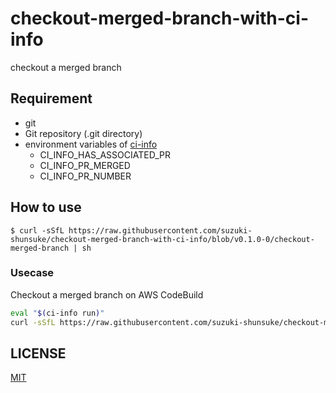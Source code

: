 # checkout-merged-branch-with-ci-info

checkout a merged branch

## Requirement

* git
* Git repository (.git directory)
* environment variables of [ci-info](https://github.com/suzuki-shunsuke/ci-info)
  * CI_INFO_HAS_ASSOCIATED_PR
  * CI_INFO_PR_MERGED
  * CI_INFO_PR_NUMBER

## How to use

```console
$ curl -sSfL https://raw.githubusercontent.com/suzuki-shunsuke/checkout-merged-branch-with-ci-info/blob/v0.1.0-0/checkout-merged-branch | sh
```

### Usecase

Checkout a merged branch on AWS CodeBuild

```sh
eval "$(ci-info run)"
curl -sSfL https://raw.githubusercontent.com/suzuki-shunsuke/checkout-merged-branch-with-ci-info/blob/v0.1.0-0/checkout-merged-branch | sh
```

## LICENSE

[MIT](LICENSE)
